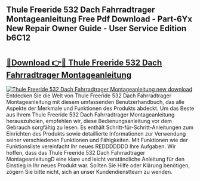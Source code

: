 ## Thule Freeride 532 Dach Fahrradtrager Montageanleitung Free Pdf Download - Part-6Yx New Repair Owner Guide - User Service Edition b6C12

# <h2><a href="http://df6ak6v.blite.top/?on=Thule+Freeride+532+Dach+Fahrradtrager+Montageanleitung">🔗Download 👉🔴 Thule Freeride 532 Dach Fahrradtrager Montageanleitung</a></h2>

[![Thule Freeride 532 Dach Fahrradtrager Montageanleitung new download](https://i.imgur.com/lujVjoI.png)](http://df6ak6v.blite.top/?on=Thule+Freeride+532+Dach+Fahrradtrager+Montageanleitung)
Entdecken Sie die Welt von Thule Freeride 532 Dach Fahrradtrager Montageanleitung mit diesem umfassenden Benutzerhandbuch, das alle Aspekte der Merkmale und Funktionen des Produkts abdeckt. Um das Beste aus Ihrem Thule Freeride 532 Dach Fahrradtrager Montageanleitung herauszuholen, empfehlen wir, diese Bedienungsanleitung vor dem Gebrauch sorgfältig zu lesen. Es enthält Schritt-für-Schritt-Anleitungen zum Einrichten des Produkts sowie detaillierte Informationen zur Verwendung seiner verschiedenen Funktionen und Fähigkeiten. Mit Funktionen wie der Funktionsliste vereinfacht Ihr neues REDDDDDDD Ihre Aufgaben. Wir hoffen, dass das Thule Freeride 532 Dach Fahrradtrager MontageanleitungD eine klare und leicht verständliche Anleitung für den Einstieg in Ihr neues Produkt war. Sollten Sie Hilfe oder Klärung benötigen, zögern Sie bitte nicht, sich an unser Kundendienstteam zu wenden.
